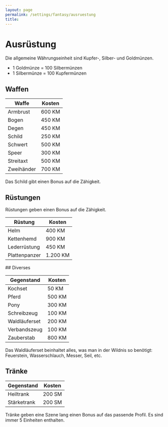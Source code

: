 ```yaml
---
layout: page
permalink: /settings/fantasy/ausruestung
title: 
---
```


# Ausrüstung

Die allgemeine Währungseinheit sind Kupfer-, Silber- und Goldmünzen.

- 1 Goldmünze = 100 Silbermünzen
- 1 Silbermünze = 100 Kupfermünzen

## Waffen

<table>
<thead>
<tr><th>Waffe</th><th>Kosten</th></tr>
</thead>
<tbody>
<tr><td>Armbrust</td><td>600 KM</td></tr>
<tr><td>Bogen</td><td>450 KM</td></tr>
<tr><td>Degen</td><td>450 KM</td></tr>
<tr><td>Schild</td><td>250 KM</td></tr>
<tr><td>Schwert</td><td>500 KM</td></tr>
<tr><td>Speer</td><td>300 KM</td></tr>
<tr><td>Streitaxt</td><td>500 KM</td></tr>
<tr><td>Zweihänder</td><td>700 KM</td></tr>
</tbody>
</table>
Das Schild gibt einen Bonus auf die Zähigkeit.

## Rüstungen

Rüstungen geben einen Bonus auf die Zähigkeit.

<table>
<thead>
<tr><th>Rüstung</th><th>Kosten</th></tr>
</thead>
<tbody>
<tr><td>Helm</td><td>400 KM</td></tr>
<tr><td>Kettenhemd</td><td>900 KM</td></tr>
<tr><td>Lederrüstung</td><td>450 KM</td></tr>
<tr><td>Plattenpanzer</td><td>1.200 KM</td></tr>
</tbody>
</table>
## Diverses

<table>
<thead>
<tr><th>Gegenstand</th><th>Kosten</th></tr>
</thead>
<tbody>
<tr><td>Kochset</td><td>50 KM</td></tr>
<tr><td>Pferd</td><td>500 KM</td></tr>
<tr><td>Pony</td><td>300 KM</td></tr>
<tr><td>Schreibzeug</td><td>100 KM</td></tr>
<tr><td>Waldläuferset</td><td>200 KM</td></tr>
<tr><td>Verbandszeug</td><td>100 KM</td></tr>
<tr><td>Zauberstab</td><td>800 KM</td></tr>
</tbody>
</table>
Das Waldläuferset beinhaltet alles, was man in der Wildnis so benötigt: Feuerstein, Wasserschlauch, Messer, Seil, etc.

## Tränke

<table>
<thead>
<tr><th>Gegenstand</th><th>Kosten</th></tr>
</thead>
<tbody>
<tr><td>Heiltrank</td><td>200 SM</td></tr>
<tr><td>Stärketrank</td><td>200 SM</td></tr>
</tbody>
</table>
Tränke geben eine Szene lang einen Bonus auf das passende Profil. Es sind immer 5 Einheiten enthalten.

